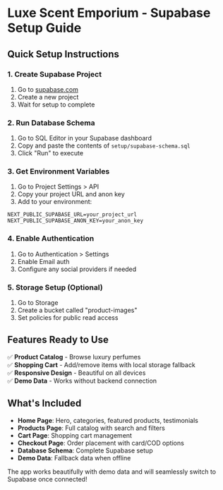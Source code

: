 # Luxe Scent Emporium - Supabase Setup Guide

## Quick Setup Instructions

### 1. Create Supabase Project

1. Go to [supabase.com](https://supabase.com)
2. Create a new project
3. Wait for setup to complete

### 2. Run Database Schema

1. Go to SQL Editor in your Supabase dashboard
2. Copy and paste the contents of `setup/supabase-schema.sql`
3. Click "Run" to execute

### 3. Get Environment Variables

1. Go to Project Settings > API
2. Copy your project URL and anon key
3. Add to your environment:

```env
NEXT_PUBLIC_SUPABASE_URL=your_project_url
NEXT_PUBLIC_SUPABASE_ANON_KEY=your_anon_key
```

### 4. Enable Authentication

1. Go to Authentication > Settings
2. Enable Email auth
3. Configure any social providers if needed

### 5. Storage Setup (Optional)

1. Go to Storage
2. Create a bucket called "product-images"
3. Set policies for public read access

## Features Ready to Use

✅ **Product Catalog** - Browse luxury perfumes  
✅ **Shopping Cart** - Add/remove items with local storage fallback  
✅ **Responsive Design** - Beautiful on all devices  
✅ **Demo Data** - Works without backend connection

## What's Included

- **Home Page**: Hero, categories, featured products, testimonials
- **Products Page**: Full catalog with search and filters
- **Cart Page**: Shopping cart management
- **Checkout Page**: Order placement with card/COD options
- **Database Schema**: Complete Supabase setup
- **Demo Data**: Fallback data when offline

The app works beautifully with demo data and will seamlessly switch to Supabase once connected!

